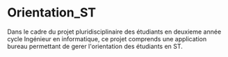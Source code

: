 # Orientation_ST
Dans le cadre du projet pluridisciplinaire des étudiants en deuxieme année cycle Ingénieur en informatique, ce projet comprends une application bureau permettant de gerer l'orientation des étudiants en ST.
